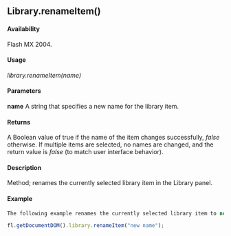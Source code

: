 ## Library.renameItem()

#### Availability

Flash MX 2004.

#### Usage

*library.renameItem(name)*

#### Parameters

**name** A string that specifies a new name for the library item.

#### Returns

A Boolean value of true if the name of the item changes successfully, *false* otherwise. If multiple items are selected, no names are changed, and the return value is *false* (to match user interface behavior).

#### Description

Method; renames the currently selected library item in the Library panel.

#### Example

```javascript
The following example renames the currently selected library item to new name: 

fl.getDocumentDOM().library.renameItem("new name");

```
